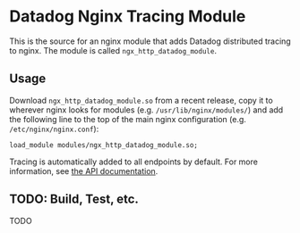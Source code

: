 Datadog Nginx Tracing Module
============================
This is the source for an nginx module that adds Datadog distributed tracing to
nginx.  The module is called `ngx_http_datadog_module`.

Usage
-----
Download `ngx_http_datadog_module.so` from a recent release, copy it to
wherever nginx looks for modules (e.g. `/usr/lib/nginx/modules/`) and add the
following line to the top of the main nginx configuration (e.g.
`/etc/nginx/nginx.conf`):
```nginx
load_module modules/ngx_http_datadog_module.so;
```
Tracing is automatically added to all endpoints by default.  For more
information, see [the API documentation](API.md).

TODO: Build, Test, etc.
-----------------------
TODO
